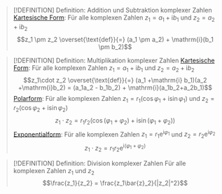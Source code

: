 > [!DEFINITION] Definition: Addition und Subtraktion komplexer Zahlen
> [Kartesische Form](geometrische%20Bedeutung/Kartesische%20Form.md):
> Für alle komplexen Zahlen $z_1 = a_1 +\mathrm{i} b_1$ und $z_2 = a_2 +\mathrm{i}b_2$
> $$z_1 \pm z_2 \overset{\text{def}}{=} (a_1 \pm a_2) + \mathrm{i}(b_1 \pm b_2)$$

> [!DEFINITION] Definition: Multiplikation komplexer Zahlen
> [Kartesische Form](geometrische%20Bedeutung/Kartesische%20Form.md):
> Für alle komplexen Zahlen $z_1 = a_1 +\mathrm{i} b_1$ und $z_2 = a_2 +\mathrm{i}b_2$
> $$z_1\cdot z_2 \overset{\text{def}}{=} (a_1 +\mathrm{i} b_1)(a_2 +\mathrm{i}b_2) = (a_1a_2 - b_1b_2) + \mathrm{i}(a_1b_2+a_2b_1)$$
> [Polarform](geometrische%20Bedeutung/Polarform.md):
> Für alle komplexen Zahlen $z_1 = r_1(\cos \varphi_1 +\mathrm{i}\sin\varphi_1)$ und $z_2 = r_2(\cos \varphi_2 +\mathrm{i}\sin\varphi_2)$ 
> $$z_1\cdot z_2 = r_1r_2(\cos (\varphi_1+\varphi_2) +\mathrm{i}\sin(\varphi_1+\varphi_2))$$
> [Exponentialform](geometrische%20Bedeutung/Exponentialform.md):
> Für alle komplexen Zahlen $z_1 = r_1\mathrm{e}^{\mathrm{i}\varphi_1}$ und $z_2 = r_2\mathrm{e}^{\mathrm{i}\varphi_2}$
> $$z_1\cdot z_2 = r_1r_2\mathrm{e}^{\mathrm{i}(\varphi_1+\varphi_2)}$$

> [!DEFINITION] Definition: Division komplexer Zahlen
> Für alle komplexen Zahlen $z_1$ und $z_2$
> $$\frac{z_1}{z_2} = \frac{z_1\bar{z}_2}{|z_2|^2}$$